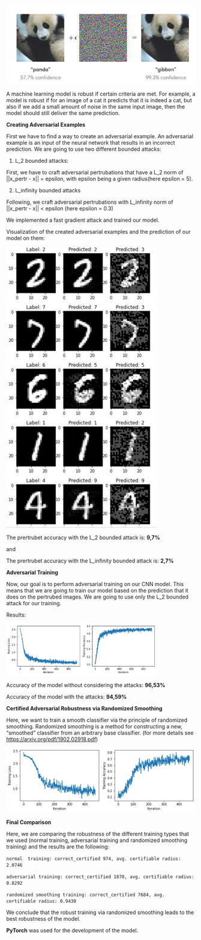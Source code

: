 <img src="robustness.png" width="600">

A machine learning model is robust if certain criteria are met. For example, a model is robust if for an image of a cat it predicts that it is indeed a cat, but also if we add a small amount of noise in the same input image, then the model should still deliver the same prediction.



**Creating Adversarial Examples** 

First we have to find a way to create an adversarial example. An adversarial example is an input of the neural network that results in an incorrect prediction. We are going to use two different bounded attacks:

1. L_2 bounded attacks:

First, we have to craft adversarial pertrubations that have a L_2 norm of ||x_pertr - x|| = epsilon, with epsilon being a given radius(here epsilon = 5).

2. L_infinity bounded attacks

Following, we craft adversarial pertrubations with L_infinity norm of ||x_pertr - x|| < epsilon (here epsilon = 0.3)

We implemented a fast gradient attack and trained our model. 

Visualization of the created adversarial examples and the prediction of our model on them:

<img src="creating-adv-ex.png" width="400">

The prertrubet accuracy with the L_2 bounded attack is: **9,7%**

and

The prertrubet accuracy with the L_infinity bounded attack is: **2,7%**

**Adversarial Training**

Now, our goal is to perform adversarial training on our CNN model. This means that we are going to train our model based on the prediction that it does on the pertrubed images. We are going to use only the L_2 bounded attack for our training.

Results:

<img src="training_result.png" width="400">


Accuracy of the model without considering the attacks: **96,53%**


Accuracy of the model with the attacks: **94,59%**


  
**Certified Adversarial Robustness via Randomized Smoothing** 

Here, we want to train a smooth classifier via the principle of randomized smoothing.  Randomized smoothing is a method for constructing a new, “smoothed” classifier from an arbitrary base classifier. (for more details see https://arxiv.org/pdf/1902.02918.pdf)
  
![alt text](SmoothedClassifier.png)



**Final Comparison**

Here, we are comparing the robustness of the different training types that we used (normal training, adversarial training and randomized smoothing training) and the results are the following:

```normal  training: correct_certified 974, avg. certifiable radius: 2.0746```

```adversarial training: correct_certified 1870, avg. certifiable radius: 0.8292```

```randomized smoothing training: correct_certified 7684, avg. certifiable radius: 0.9430```

We conclude that the robust training via randomized smoothing leads to the best robustness of the model.



**PyTorch** was used for the development of the model.
